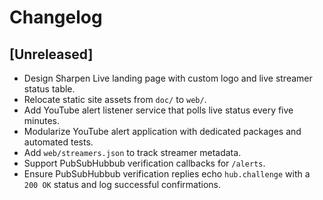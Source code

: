 # Changelog

## [Unreleased]
- Design Sharpen Live landing page with custom logo and live streamer status table.
- Relocate static site assets from `doc/` to `web/`.
- Add YouTube alert listener service that polls live status every five minutes.
- Modularize YouTube alert application with dedicated packages and automated tests.
- Add `web/streamers.json` to track streamer metadata.
- Support PubSubHubbub verification callbacks for `/alerts`.
- Ensure PubSubHubbub verification replies echo `hub.challenge` with a `200 OK` status and log successful confirmations.
